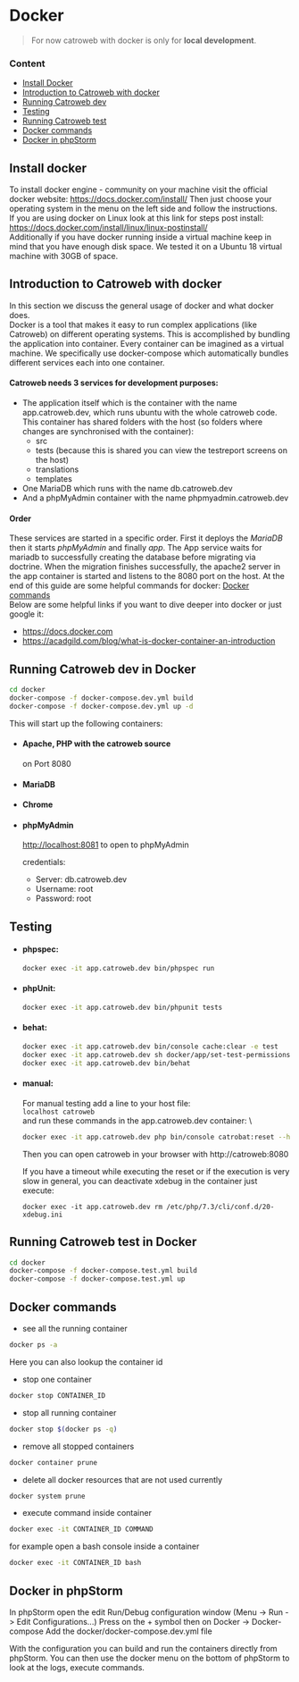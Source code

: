 # Docker

> For now catroweb with docker is only for **local development**.

### Content
- [Install Docker](#install-docker)
- [Introduction to Catroweb with docker](#introduction-to-catroweb-with-docker)
- [Running Catroweb dev](#running-catroweb-dev-in-docker)
- [Testing](#testing)
- [Running Catroweb test](#running-catroweb-test-in-docker)
- [Docker commands](#docker-commands)
- [Docker in phpStorm](#docker-in-phpstorm)


## Install docker
To install docker engine - community on your machine visit the official docker website:
<https://docs.docker.com/install/>
Then just choose your operating system in the menu on the left side and follow the instructions.
\
If you are using docker on Linux look at this link for steps post install: <https://docs.docker.com/install/linux/linux-postinstall/>
\
Additionally if you have docker running inside a virtual machine keep in mind that you have enough disk space.
We tested it on a Ubuntu 18 virtual machine with 30GB of space.


## Introduction to Catroweb with docker
In this section we discuss the general usage of docker and what docker does.
\
Docker is a tool that makes it easy to run complex applications (like Catroweb) on different operating systems.
This is accomplished by bundling the application into container. Every container can be imagined as a virtual machine.
We specifically use docker-compose which automatically bundles different services each into one container.

#### Catroweb needs 3 services for development purposes:
- The application itself which is the container with the name app.catroweb.dev, which runs ubuntu with the whole catroweb code.
  This container has shared folders with the host (so folders where changes are synchronised with the container):
    - src
    - tests (because this is shared you can view the testreport screens on the host)
    - translations
    - templates
- One MariaDB which runs with the name db.catroweb.dev
- And a phpMyAdmin container with the name phpmyadmin.catroweb.dev

#### Order
These services are started in a specific order. First it deploys the *MariaDB* then it starts *phpMyAdmin* and finally *app*.
The App service waits for mariadb to successfully creating the database before migrating via doctrine.
When the migration finishes successfully, the apache2 server in the app container is started and listens to the 8080 port on the host.
At the end of this guide are some helpful commands for docker: [Docker commands](#docker-commands)
\
Below are some helpful links if you want to dive deeper into docker or just google it:
- <https://docs.docker.com>
- <https://acadgild.com/blog/what-is-docker-container-an-introduction>


## Running Catroweb dev in Docker
```bash
cd docker
docker-compose -f docker-compose.dev.yml build
docker-compose -f docker-compose.dev.yml up -d
```

This will start up the following containers:
- #### Apache, PHP with the catroweb source
    on Port 8080

- #### MariaDB
- #### Chrome
- #### phpMyAdmin
    <http://localhost:8081> to open to phpMyAdmin

    credentials:
    - Server: db.catroweb.dev
    - Username: root
    - Password: root

## Testing

* #### phpspec:
    ```bash
    docker exec -it app.catroweb.dev bin/phpspec run
    ```

* #### phpUnit:
    ```bash
    docker exec -it app.catroweb.dev bin/phpunit tests
    ```

* #### behat:
    ```bash
    docker exec -it app.catroweb.dev bin/console cache:clear -e test
    docker exec -it app.catroweb.dev sh docker/app/set-test-permissions.sh
    docker exec -it app.catroweb.dev bin/behat
    ```

* #### manual:
    For manual testing add a line to your host file: \
    `` localhost catroweb `` \
    and run these commands in the app.catroweb.dev container: \
    ```bash
    docker exec -it app.catroweb.dev php bin/console catrobat:reset --hard
    ```
    Then you can open catroweb in your browser with http://catroweb:8080

    If you have a timeout while executing the reset or if the execution is very slow in general,
    you can deactivate xdebug in the container just execute:
    ```
    docker exec -it app.catroweb.dev rm /etc/php/7.3/cli/conf.d/20-xdebug.ini
    ```

## Running Catroweb test in Docker
```bash
cd docker
docker-compose -f docker-compose.test.yml build
docker-compose -f docker-compose.test.yml up
```

## Docker commands

- see all the running container
```bash
docker ps -a
```
Here you can also lookup the container id
- stop one container
```bash
docker stop CONTAINER_ID
```
- stop all running container
```bash
docker stop $(docker ps -q)
```
- remove all stopped containers
```bash
docker container prune
```
- delete all docker resources that are not used currently
```bash
docker system prune
```
- execute command inside container
```bash
docker exec -it CONTAINER_ID COMMAND
```
for example open a bash console inside a container
```bash
docker exec -it CONTAINER_ID bash
```

## Docker in phpStorm

In phpStorm open the edit Run/Debug configuration window (Menu -> Run -> Edit Configurations...)
Press on the + symbol then on Docker -> Docker-compose
Add the docker/docker-compose.dev.yml file

With the configuration you can build and run the containers directly from phpStorm.
You can then use the docker menu on the bottom of phpStorm to look at the logs, execute commands.
